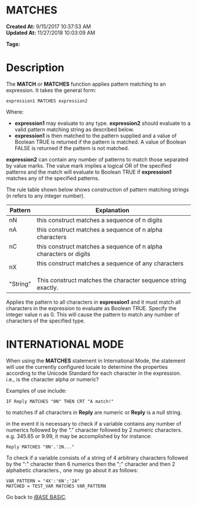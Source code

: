 # MATCHES

**Created At:** 9/15/2017 10:37:53 AM  
**Updated At:** 11/27/2018 10:03:09 AM  

**Tags:**
<badge text='string handling' vertical='middle' />

# Description

The **MATCH** or **MATCHES** function applies pattern matching to an expression. It takes the general form:

```
expression1 MATCHES expression2
```

Where:

- **expression1** may evaluate to any type. **expression2** should evaluate to a valid pattern matching string as described below.
- **expression1** is then matched to the pattern supplied and a value of Boolean TRUE is returned if the pattern is matched. A value of Boolean FALSE is returned if the pattern is not matched.


**expression2** can contain any number of patterns to match those separated by value marks. The value mark implies a logical OR of the specified patterns and the match will evaluate to Boolean TRUE if **expression1** matches any of the specified patterns.

The rule table shown below shows construction of pattern matching strings (n refers to any integer number).


| Pattern<br> | Explanation<br> |
| --- | --- |
| nN<br> | this construct matches a sequence of n digits<br> |
| nA<br><br> | this construct matches a sequence of n alpha characters<br> |
| nC<br><br> | this construct matches a sequence of n alpha characters or digits<br> |
| nX<br> | this construct matches a sequence of any characters<br><br> |
| "String"<br> | This construct matches the character sequence string exactly.<br> |


Applies the pattern to all characters in **expression1** and it must match all characters in the expression to evaluate as Boolean TRUE. Specify the integer value n as 0. This will cause the pattern to match any number of characters of the specified type.



# **INTERNATIONAL MODE**

When using the **MATCHES** statement in International Mode, the statement will use the currently configured locale to determine the properties according to the Unicode Standard for each character in the expression. i.e., is the character alpha or numeric?

Examples of use include:

```
IF Reply MATCHES "0N" THEN CRT "A match!"
```

to matches if all characters in **Reply** are numeric or **Reply** is a null string.

in the event it is necessary to check if a variable contains any number of numerics followed by the “.” character followed by 2 numeric characters. e.g. 345.65 or 9.99, it may be accomplished by for instance:

```
Reply MATCHES "0N'.'2N..." 
```



To check if a variable consists of a string of 4 arbitrary characters followed by the ":" character then 6 numerics then the ";" character and then 2 alphabetic characters., one may go about it as follows:

```
VAR_PATTERN = "4X':'6N';'2A"
MATCHED = TEST_VAR MATCHES VAR_PATTERN
```



Go back to [jBASE BASIC](263498-jbase-basic).
